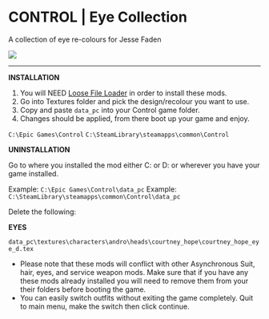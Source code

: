 # CONTROL | Eye Collection

A collection of eye re-colours for Jesse Faden

<img src="https://imgur.com/DGsMNfJ.png">

------

**INSTALLATION**

1) You will NEED <a href="https://www.nexusmods.com/control/mods/11">Loose File Loader</a> in order to install these mods.
2) Go into Textures folder and pick the design/recolour you want to use. 
3) Copy and paste `data_pc` into your Control game folder.
4) Changes should be applied, from there boot up your game and enjoy.

`C:\Epic Games\Control`
`C:\SteamLibrary\steamapps\common\Control`

**UNINSTALLATION**

Go to where you installed the mod either C: or D: or wherever you have your game installed.

Example: `C:\Epic Games\Control\data_pc`
Example: `C:\SteamLibrary\steamapps\common\Control\data_pc`

Delete the following:

**EYES**

`data_pc\textures\characters\andro\heads\courtney_hope\courtney_hope_eye_d.tex`

- Please note that these mods will conflict with other Asynchronous Suit, hair, eyes, and service weapon mods. Make sure that if you have any these mods already installed you will need to remove them from your their folders before booting the game.
- You can easily switch outfits without exiting the game completely. Quit to main menu, make the switch then click continue.
